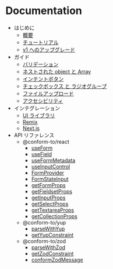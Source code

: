 # Documentation

- はじめに
  - [概要](./overview.md)
  - [チュートリアル](./tutorial.md)
  - [v1 へのアップグレード](./upgrading-v1.md)
- ガイド
  - [バリデーション](./validation.md)
  - [ネストされた object と Array](./complex-structures.md)
  - [インテントボタン](./intent-button.md)
  - [チェックボックス と ラジオグループ](./checkbox-and-radio-group.md)
  - [ファイルアップロード](./file-upload.md)
  - [アクセシビリティ](./accessibility.md)
- インテグレーション
  - [UI ライブラリ](./integration/ui-libraries.md)
  - [Remix](./integration/remix.md)
  - [Next.js](./integration/nextjs.md)
- API リファレンス
  - @conform-to/react
    - [useForm](./api/react/useForm.md)
    - [useField](./api/react/useField.md)
    - [useFormMetadata](./api/react/useFormMetadata.md)
    - [useInputControl](./api/react/useInputControl.md)
    - [FormProvider](./api/react/FormProvider.md)
    - [FormStateInput](./api/react/FormStateInput.md)
    - [getFormProps](./api/react/getFormProps.md)
    - [getFieldsetProps](./api/react/getFieldsetProps.md)
    - [getInputProps](./api/react/getInputProps.md)
    - [getSelectProps](./api/react/getSelectProps.md)
    - [getTextareaProps](./api/react/getTextareaProps.md)
    - [getCollectionProps](./api/react/getButtonProps.md)
  - @conform-to/yup
    - [parseWithYup](./api/yup/parseWithYup.md)
    - [getYupConstraint](./api/yup/getYupConstraint.md)
  - @conform-to/zod
    - [parseWithZod](./api/zod/parseWithZod.md)
    - [getZodConstraint](./api/zod/getZodConstraint.md)
    - [conformZodMessage](./api/zod/conformZodMessage.md)
